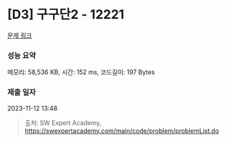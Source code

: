 # [D3] 구구단2 - 12221 

[문제 링크](https://swexpertacademy.com/main/code/problem/problemDetail.do?contestProbId=AXpz3dravpQDFATi) 

### 성능 요약

메모리: 58,536 KB, 시간: 152 ms, 코드길이: 197 Bytes

### 제출 일자

2023-11-12 13:48



> 출처: SW Expert Academy, https://swexpertacademy.com/main/code/problem/problemList.do